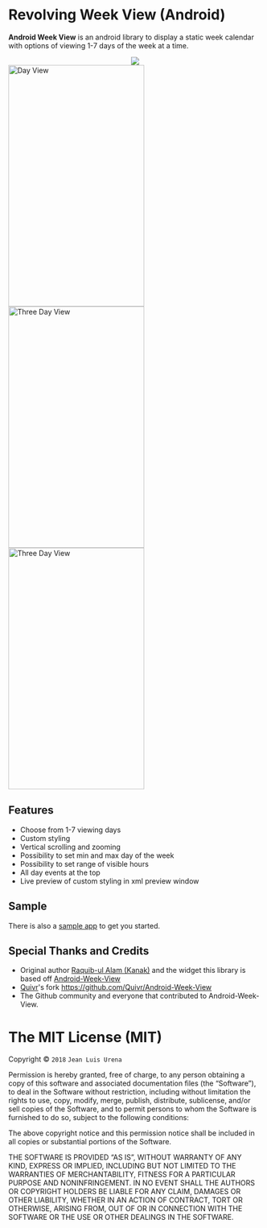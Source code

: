 
Revolving Week View (Android)
===

**Android Week View** is an android library to display a static week calendar with options of viewing 1-7 days of the week at a time.
<div align="center">
	<img src="https://raw.githubusercontent.com/jlurena/revolvingweekview/master/images/samplegif.gif"/>
</div>
<img src="https://raw.githubusercontent.com/jlurena/revolvingweekview/master/images/dayview.png" alt="Day View" width="270" height="480"/>
<img src="https://raw.githubusercontent.com/jlurena/revolvingweekview/master/images/3dayview.png" alt="Three Day View" width="270" height="480"/>
<img src="https://raw.githubusercontent.com/jlurena/revolvingweekview/master/images/weekview.png" alt="Three Day View" width="270" height="480"/>


Features
---

* Choose from 1-7 viewing days
* Custom styling
* Vertical scrolling and zooming
* Possibility to set min and max day of the week
* Possibility to set range of visible hours
* All day events at the top
* Live preview of custom styling in xml preview window

Sample
---

There is also a [sample app](https://github.com/jlurena/revolvingweekview/tree/master/sample) to get you started.

Special Thanks and Credits
---
* Original author [Raquib-ul Alam (Kanak)](https://github.com/alamkanak) and the widget this library is based off  [Android-Week-View](https://github.com/alamkanak/Android-Week-View)
* [Quivr](https://github.com/Quivr)'s fork https://github.com/Quivr/Android-Week-View
* The Github community and everyone that contributed to Android-Week-View.

The MIT License (MIT)
=====================

Copyright © `2018` `Jean Luis Urena`

Permission is hereby granted, free of charge, to any person
obtaining a copy of this software and associated documentation
files (the “Software”), to deal in the Software without
restriction, including without limitation the rights to use,
copy, modify, merge, publish, distribute, sublicense, and/or sell
copies of the Software, and to permit persons to whom the
Software is furnished to do so, subject to the following
conditions:

The above copyright notice and this permission notice shall be
included in all copies or substantial portions of the Software.

THE SOFTWARE IS PROVIDED “AS IS”, WITHOUT WARRANTY OF ANY KIND,
EXPRESS OR IMPLIED, INCLUDING BUT NOT LIMITED TO THE WARRANTIES
OF MERCHANTABILITY, FITNESS FOR A PARTICULAR PURPOSE AND
NONINFRINGEMENT. IN NO EVENT SHALL THE AUTHORS OR COPYRIGHT
HOLDERS BE LIABLE FOR ANY CLAIM, DAMAGES OR OTHER LIABILITY,
WHETHER IN AN ACTION OF CONTRACT, TORT OR OTHERWISE, ARISING
FROM, OUT OF OR IN CONNECTION WITH THE SOFTWARE OR THE USE OR
OTHER DEALINGS IN THE SOFTWARE.